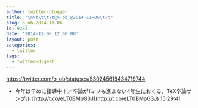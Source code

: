 ```yaml
---
author: twitter-blogger
title: "\n\t\t\t\t@o_ob @2014-11-06\t\t"
slug: o_ob-2014-11-06
id: 9284
date: '2014-11-06 12:00:00'
layout: post
categories:
  - twitter
tags:
  - twitter-digest
---
```


https://twitter.com/o_ob/statuses/530245618434719744  

*   今年は早めに指導中！／卒論が1ミリも進まない4年生におくる，TeX卒論サンプル [http://t.co/eLT0BMpG3J](http://t.co/eLT0BMpG3J) [15:29:41](https://twitter.com/o_ob/statuses/530245618434719744)